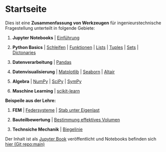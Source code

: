 # Startseite

Dies ist eine **Zusammenfassung von Werkzeugen** für ingenieurstechnische Fragestellung unterteilt in folgende Gebiete: 

1. **Jupyter Notebooks**
| [Einführung](JupyterNotebooks/Einfuehrung.ipynb)

1. **Python Basics**
| [Schleifen](Python-Basics/Schleifen.ipynb)
| [Funktionen](Python-Basics/Funktionen.ipynb)
| [Lists](Python-Basics/Lists.ipynb)
| [Tuples](Python-Basics/Tuples.ipynb)
| [Sets](Python-Basics/Sets.ipynb)
| [Dictonaries](Python-Basics/Dictonaries.ipynb)


1. **Datenverarbeitung**
| [Pandas](Datenverarbeitung/Pandas/Pandas_Uebersicht.ipynb)

1. **Datenvisualisierung**
| [Matplotlib](Datenvisualisierung/Matplotlib/Matplotlib_Uebersicht.ipynb)
| [Seaborn](Datenvisualisierung/Seaborn/Seaborn_Uebersicht.ipynb)
| [Altair](Datenvisualisierung/Altair/Altair_Uebersicht.ipynb)

1. **Algebra**
| [NumPy](Algebra/Numpy/Numpy_Uebersicht.ipynb)
| [SciPy](Algebra/SciPy/SciPy_Uebersicht.ipynb)
| [SymPy](Algebra/SymPy/SymPy_Uebersicht.ipynb)

1. **Maschine Learning**
| [scikit-learn](MachineLearning/scikit-learn/scikit-learn_Uebersicht.ipynb)

**Beispeile aus der Lehre:**

1. **FEM**
| [Federsysteme](Beispiele_Lehre/FEM/Federsysteme/Uebung-Federsysteme.ipynb)
| [Stab unter Eigenlast](Beispiele_Lehre/FEM/Stab_Eigenlast/3-FEM-Stab-Uebung.ipynb)

1. **Bauteilbewertung**
| [Bestimmung effektives Volumen](Beispiele_Lehre/Bauteilbewertung/Groesseneffekt/Groesseneffekt.ipynb)

1. **Technsiche Mechanik**
| [Biegelinie](Beispiele_Lehre/TM/Biegelinie/Biegelinie1.ipynb)

Der Inhalt ist als [Jupyter Book](https://fkaule.github.io/Python_for_Engineers/) veröffentlicht und Notebooks befinden sich [hier (Git repo:main)](https://github.com/Fkaule/Python_for_Engineers/tree/main)